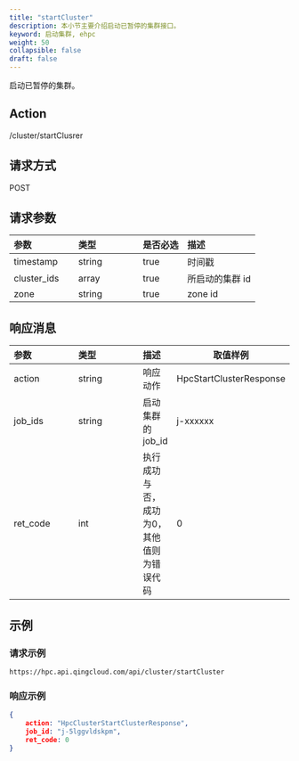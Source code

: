 ```yaml
---
title: "startCluster"
description: 本小节主要介绍启动已暂停的集群接口。 
keyword: 启动集群, ehpc
weight: 50
collapsible: false
draft: false
---
```


启动已暂停的集群。

## Action

/cluster/startClusrer

## 请求方式

POST

## 请求参数

| <span style="display:inline-block;width:100px">参数</span> | <span style="display:inline-block;width:100px">类型</span> | 是否必选 | 描述            |
| :--------------------------------------------------------- | :--------------------------------------------------------- | :------- | :-------------- |
| timestamp                                                  | string                                                     | true     | 时间戳          |
| cluster_ids                                                | array                                                      | true     | 所启动的集群 id |
| zone                                                       | string                                                     | true     | zone id         |

## 响应消息

| <span style="display:inline-block;width:100px">参数</span> | <span style="display:inline-block;width:100px">类型</span> | 描述                                      | 取值样例                |
| :--------------------------------------------------------- | :--------------------------------------------------------- | :---------------------------------------- | ----------------------- |
| action                                                     | string                                                     | 响应动作                                  | HpcStartClusterResponse |
| job_ids                                                    | string                                                     | 启动集群的job_id                          | j-xxxxxx                |
| ret_code                                                   | int                                                        | 执行成功与否，成功为0，其他值则为错误代码 | 0                       |

## 示例

### 请求示例

```url
https://hpc.api.qingcloud.com/api/cluster/startCluster
```

### 响应示例

```json
{
	action: "HpcClusterStartClusterResponse", 
	job_id: "j-5lggvldskpm", 
	ret_code: 0
}
```
